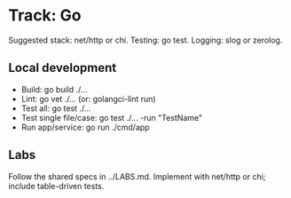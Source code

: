 # Track: Go

Suggested stack: net/http or chi. Testing: go test. Logging: slog or zerolog.

## Local development
- Build: go build ./...
- Lint: go vet ./... (or: golangci-lint run)
- Test all: go test ./...
- Test single file/case: go test ./... -run "TestName"
- Run app/service: go run ./cmd/app

## Labs
Follow the shared specs in ../LABS.md. Implement with net/http or chi; include table-driven tests.
